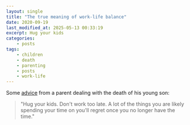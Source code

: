 ```yaml
---
layout: single
title: "The true meaning of work-life balance"
date: 2020-09-19
last_modified_at: 2025-05-13 00:33:19
excerpt: Hug your kids
categories:
    - posts
tags:
    - children
    - death
    - parenting
    - posts
    - work-life
---
```


Some
[advice](https://web.archive.org/web/20210302133339/https://www.fatherly.com/news/this-grieving-dad-wrote-a-letter-about-the-true-meaning-of-work-life-balance/)
from a parent dealing with the death of his young son:

> "Hug your kids. Don't work too late. A lot of the things you are
> likely spending your time on you'll regret once you no longer have
> the time."
